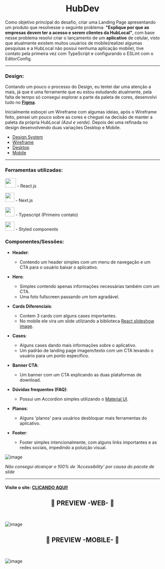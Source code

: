<h1 align="center">HubDev</h1>

Como objetivo principal do desafio, criar uma Landing Page apresentando um produto que resolvesse o seguinte problema: **"Explique por que as empresas devem ter a acesso e serem clientes da HubLocal"**, com base nesse problema resolvi criar o lançamento de um **aplicativo** de celular, visto que atualmente existem muitos usuários de mobile(realizei algumas pesquisas e a HubLocal não possui nenhuma aplicação mobile), tive contato pela primeira vez com TypeScript e configurando o ESLint com o EditorConfig.

---

### Design:

Contando um pouco o processo do Design, eu tentei dar uma atenção a mais, já que é uma ferramente que eu estou estudando atualmente, pela falta de tempo só consegui explorar a parte da paleta de cores, desenvolvi tudo no **[Figma](https://www.figma.com/)**.

Inicialmente esboçei um Wireframe com algumas ideias, após o Wireframe feito, pensei um pouco sobre as cores e cheguei na decisão de manter a paleta da própria HubLocal *(Azul e verde)*. Depois dei uma refinada no design desenvolvendo duas variações Desktop e Mobile.

- [Design System](https://www.figma.com/file/3iFu3cgQkr8nFGU38HQCwD/HubDev---RocketSeat?node-id=50%3A2379)
- [Wireframe](https://www.figma.com/file/3iFu3cgQkr8nFGU38HQCwD/HubDev---RocketSeat?node-id=50%3A3)
- [Desktop](https://www.figma.com/file/3iFu3cgQkr8nFGU38HQCwD/HubDev---RocketSeat?node-id=0%3A1)
- [Mobile](https://www.figma.com/file/3iFu3cgQkr8nFGU38HQCwD/HubDev---RocketSeat?node-id=50%3A283)

---

### Ferramentas utilizadas:

<p class="row">
  <p> <img src="https://daniel-vinicius.gallerycdn.vsassets.io/extensions/daniel-vinicius/code-snipptes-reactjs-pt-br/0.5.0/1610479284868/Microsoft.VisualStudio.Services.Icons.Default" width="35px" height="30px"> - React.js </p>
  <p> <img src="https://camo.githubusercontent.com/92ec9eb7eeab7db4f5919e3205918918c42e6772562afb4112a2909c1aaaa875/68747470733a2f2f6173736574732e76657263656c2e636f6d2f696d6167652f75706c6f61642f76313630373535343338352f7265706f7369746f726965732f6e6578742d6a732f6e6578742d6c6f676f2e706e67" width="30px"> - Next.js </p>
  <p> <img src="https://miro.medium.com/max/816/1*mn6bOs7s6Qbao15PMNRyOA.png" width="30px"> - Typescript (Primeiro contato)</p>
  <p> <img src="https://avatars.githubusercontent.com/u/20658825?s=200&v=4" width="30px"> - Styled components </p>
</p> 

### Componentes/Sessões: 
 - **Header**:
    - Contendo um header simples com um menu de navegação e um CTA para o usuário baixar o aplicativo.
    
 - **Hero**:
    - Simples contendo apenas informações necessárias também com um CTA.
    - Uma foto fullscreen passando um tom agradável.
    
 - **Cards Diferenciais**:
    - Contem 3 cards com alguns cases importantes.
    - No mobile ele vira um slide utilziando a biblioteca [React slideshow image](https://www.npmjs.com/package/react-responsive-carousel).
    
 - **Cases**:
    - Alguns cases dando mais informações sobre o aplicativo.
    - Um padrão de landing page imagem/texto com um CTA levando o usuário para um ponto especifico.
    
 - **Banner CTA**:
    - Um banner com um CTA explicando as duas plataformas de download.
    
 - **Dúvidas frequentes (FAQ)**:
     - Possui um Accordion simples utilizando o [Material UI](https://v4.mui.com/pt/).
   
 - **Planos**:
     - Alguns 'planos' para usuários desbloquar mais ferramentas do aplicativo.
   
 - **Footer**:
     - Footer simples intencionalmente, com alguns links importantes e as redes sociais, impedindo a poluição visual.
   
![image](https://user-images.githubusercontent.com/69824782/149769503-de912bdc-d248-4049-9463-a2eec1e875cb.png)

*Não consegui alcançar o 100% de 'Accessibility' por causa do pacote de slide*

---

#### Visite o site: [CLICANDO AQUI!](https://hub-dev.vercel.app/)

<h2 align='center'>📌 PREVIEW -WEB- 📌</h2> </br>

![image](https://user-images.githubusercontent.com/69824782/149769993-d25c3364-df65-4d2e-87fe-6be731d8bac0.png)

<h2 align='center'>📌 PREVIEW -MOBILE- 📌</h2> </br>

![image](https://user-images.githubusercontent.com/69824782/149770155-666b2e57-8fa8-4e44-9c36-f2daa2681ca2.png)
